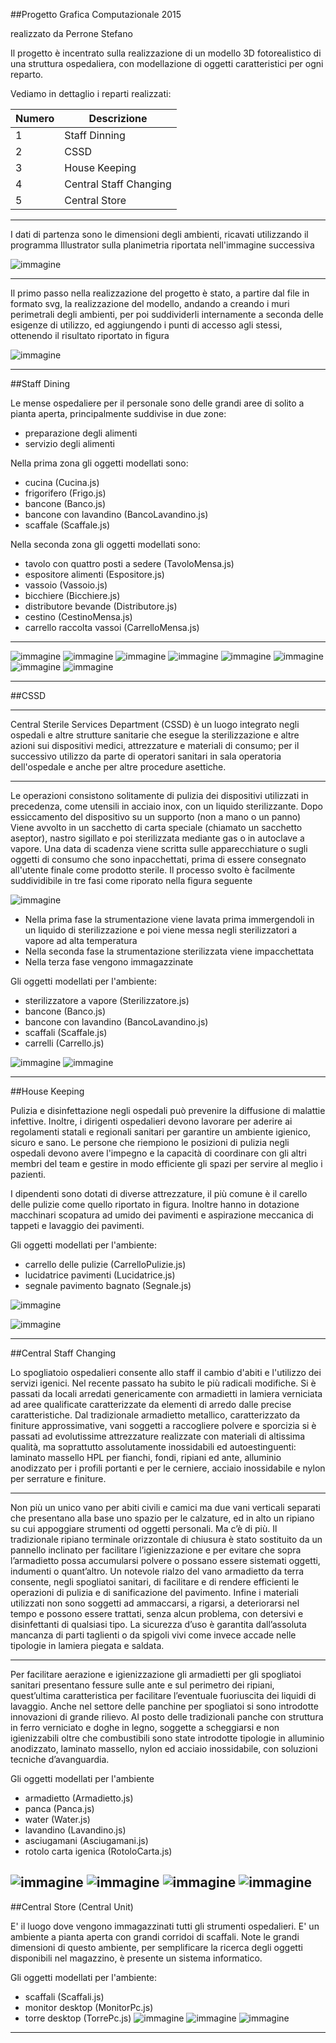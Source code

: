 ##Progetto Grafica Computazionale 2015 

realizzato da Perrone Stefano

Il progetto è incentrato sulla realizzazione di un modello 3D fotorealistico di una struttura ospedaliera, con modellazione di oggetti caratteristici per ogni reparto. 

Vediamo in dettaglio i reparti realizzati: 

| __Numero__ | __Descrizione__ |
| ------ | ------ |
|   1   | Staff Dinning |
|   2   | CSSD |
|   3   | House Keeping |
|   4   | Central Staff Changing |
|   5   | Central Store |

-----------------------------------------------------------

I dati di partenza sono le dimensioni degli ambienti, ricavati utilizzando il programma Illustrator sulla planimetria riportata nell'immagine successiva

![immagine](https://photos-5.dropbox.com/t/2/AABN--Rj1chC1cTQ_rZ9_g31ZVDaCqsVctyDePMChLVthw/12/113437454/png/32x32/1/_/1/2/plan1.png/ELGaylcY-soIIAEgAigB/kBLlSXP7P3F0eV-oqW3475R4ErfVN50lkzwtKcoJPTU?size=1024x768&size_mode=2)

--------------------------------------------------------------------

Il primo passo nella realizzazione del progetto è stato, a partire dal file in formato svg, la realizzazione del modello, andando a creando i muri perimetrali degli ambienti, per poi suddividerli internamente a seconda delle esigenze di utilizzo, ed aggiungendo i punti di accesso agli stessi, ottenendo il risultato riportato in figura

![immagine](https://photos-3.dropbox.com/t/2/AACR2s1uOfQnSOtRGsW1-e-rRYo3urkBfAU-thvfUuLhUQ/12/113437454/png/32x32/1/_/1/2/plan2.png/ELGaylcY-soIIAEgAigB/53GBgOmJEp0BLBSOJu3AF1Ld_2ytOyARMMRT89qIgkM?size=1024x768&size_mode=2)

---------------------------------------------------------------


##Staff Dining

Le mense ospedaliere per il personale sono delle grandi aree di solito a pianta aperta, principalmente suddivise in due zone: 

- preparazione degli alimenti
- servizio degli alimenti

Nella prima zona gli oggetti modellati sono:

- cucina (Cucina.js)
- frigorifero (Frigo.js)
- bancone (Banco.js)
- bancone con lavandino (BancoLavandino.js)
- scaffale (Scaffale.js)

Nella seconda zona gli oggetti modellati sono:

- tavolo con quattro posti a sedere (TavoloMensa.js)
- espositore alimenti (Espositore.js)
- vassoio (Vassoio.js)
- bicchiere (Bicchiere.js)
- distributore bevande (Distributore.js)
- cestino (CestinoMensa.js)
- carrello raccolta vassoi (CarrelloMensa.js)

------------------
![immagine](http://www.supino.it/images/prodotti/ufficio/accessori-ufficio/tavoli-pieghevoli/tavoli-mensa-ufficio-06.jpg)
![immagine](http://www.herrmann-grosskuechen.de/root/img/pool/hhlkr_referenzen/UKE_Mensa/1_Salatausgabe_gross.jpg)
![immagine](http://img4.annuncicdn.it/40/fc/40fc872d644c6161dc91bfe3ded96215_orig.jpg)
![immagine](http://www.tuttoscaffali.it/eshop/components/com_virtuemart/shop_image/product/svuota-vassoi_701.jpg)
![immagine](http://acqualys.foreach.it/erogatori/wp-content/uploads/2015/04/acqualys-c1.jpg)
![immagine](http://www.domstore.it/media/catalog/product/cache/1/image/9df78eab33525d08d6e5fb8d27136e95/l/o/lofra-cucina-gas-plg96gvt-c.jpg)
![immagine](http://www.gruppoincasso.it/prodotti/050920121209195373_pic.jpg)
![immagine](http://www.macchineprofessionali.it/images/stories/virtuemart/product/studio12/lavarm2pssx.jpg)

------------------

##CSSD

------------------

 Central Sterile Services Department (CSSD) è un luogo integrato negli ospedali e altre strutture sanitarie che esegue la sterilizzazione e altre azioni sui dispositivi medici, attrezzature e materiali di consumo; per il successivo utilizzo da parte di operatori sanitari in sala operatoria dell'ospedale e anche per altre procedure asettiche.

------------------

 Le operazioni consistono solitamente di pulizia dei dispositivi utilizzati in precedenza, come utensili in acciaio inox, con un liquido sterilizzante. Dopo essiccamento del dispositivo su un supporto (non a mano o un panno) Viene avvolto in un sacchetto di carta speciale (chiamato un sacchetto aseptor), nastro sigillato e poi sterilizzata mediante gas o in autoclave a vapore. Una data di scadenza viene scritta sulle apparecchiature o sugli oggetti di consumo che sono inpacchettati, prima di essere consegnato all'utente finale come prodotto sterile. Il processo svolto è facilmente suddividibile in tre fasi come riporato nella figura seguente

![immagine](https://photos-4.dropbox.com/t/2/AACnK2Q91GU9fDWffsNT4p45ZA3_VxFLamh5R8C2xDNbnQ/12/113437454/jpeg/32x32/1/_/1/2/cssd.jpg/ELGaylcY-soIIAEgAigB/qtbvAXUbXSaJRr65BuEQf97gQVzuzD6Qooo5UjikHKU?size=1024x768&size_mode=2)

- Nella prima fase la strumentazione viene lavata prima immergendoli in un liquido di sterilizzazione e poi viene messa negli sterilizzatori a vapore ad alta temperatura
- Nella seconda fase la strumentazione sterilizzata viene impacchettata 
- Nella terza fase vengono immagazzinate

Gli oggetti modellati per l'ambiente:
- sterilizzatore a vapore (Sterilizzatore.js)
- bancone (Banco.js)
- bancone con lavandino (BancoLavandino.js)
- scaffali (Scaffale.js)
- carrelli (Carrello.js)

![immagine](http://fotostore.aruba.it/fotoalbum_automaticlavello_it/Data/0ca827c72b/d0f1d20b7d0.JPG)
![immagine](http://www.gilbert-ash.com/databaseImages/prd_1165996__critical_care_washers.jpg)

-------------------------------------


##House Keeping

Pulizia e disinfettazione negli ospedali può prevenire la diffusione di malattie infettive. Inoltre, i dirigenti ospedalieri devono lavorare per aderire ai regolamenti statali e regionali sanitari per garantire un ambiente igienico, sicuro e sano. Le persone che riempiono le posizioni di pulizia negli ospedali devono avere l'impegno e la capacità di coordinare con gli altri membri del team e gestire in modo efficiente gli spazi per servire al meglio i pazienti.

I dipendenti sono dotati di diverse attrezzature, il più comune è il carello delle pulizie come quello riportato in figura. Inoltre hanno in dotazione macchinari scopatura ad umido dei pavimenti e aspirazione meccanica di tappeti e lavaggio dei pavimenti. 

Gli oggetti modellati per l'ambiente:
- carrello delle pulizie (CarrelloPulizie.js)
- lucidatrice pavimenti (Lucidatrice.js)
- segnale pavimento bagnato (Segnale.js)

![immagine](http://www.acquistiverdi.it/sites/default/files/imagecache/Original_confirma/images/prodotti/carrello_multiuso_alpha_filmop_0.jpg)

![immagine](http://i00.i.aliimg.com/photo/v0/60169008106_1/Hospital_Floor_Cleaning_Machine_Cart_Battery_Type.jpg)

------------------------------------

##Central Staff Changing

Lo spogliatoio ospedalieri consente allo staff il cambio d'abiti e l'utilizzo dei servizi igenici. Nel recente passato ha subito le più radicali modifiche. 
Si è passati da locali arredati genericamente con armadietti in lamiera verniciata ad aree qualificate caratterizzate da elementi di arredo dalle precise caratteristiche. Dal tradizionale armadietto metallico, caratterizzato da finiture approssimative, vani soggetti a raccogliere polvere e sporcizia si è passati ad evolutissime attrezzature realizzate con materiali di altissima qualità, ma soprattutto assolutamente inossidabili ed autoestinguenti: laminato massello HPL per fianchi, fondi, ripiani ed ante, alluminio anodizzato per i profili portanti e per le cerniere, acciaio inossidabile e nylon per serrature e finiture.


------------------

Non più un unico vano per abiti civili e camici ma due vani verticali separati che presentano alla base uno spazio per le calzature, ed in alto un ripiano su cui appoggiare strumenti od oggetti personali.
Ma c’è di più. Il tradizionale ripiano terminale orizzontale di chiusura è stato sostituito da un pannello inclinato per facilitare l’igienizzazione e per evitare che sopra l’armadietto possa accumularsi polvere o possano essere sistemati oggetti, indumenti o quant’altro.
Un notevole rialzo del vano armadietto da terra consente, negli spogliatoi sanitari, di facilitare e di rendere efficienti le operazioni di pulizia e di sanificazione del pavimento.
Infine i materiali utilizzati non sono soggetti ad ammaccarsi, a rigarsi, a deteriorarsi nel tempo e possono essere trattati, senza alcun problema, con detersivi e disinfettanti di qualsiasi tipo.
La sicurezza d’uso è garantita dall’assoluta mancanza di parti taglienti o da spigoli vivi come invece accade nelle tipologie in lamiera piegata e saldata.

------------------

Per facilitare aerazione e igienizzazione gli armadietti per gli spogliatoi sanitari presentano fessure sulle ante e sul perimetro dei ripiani, quest’ultima caratteristica per facilitare l’eventuale fuoriuscita dei liquidi di lavaggio.
Anche nel settore delle panchine per spogliatoi si sono introdotte innovazioni di grande rilievo. Al posto delle tradizionali panche con struttura in ferro verniciato e doghe in legno, soggette a scheggiarsi e non igienizzabili oltre che combustibili sono state introdotte tipologie in alluminio anodizzato, laminato massello, nylon ed acciaio inossidabile, con soluzioni tecniche d’avanguardia.


Gli oggetti modellati per l'ambiente
- armadietto (Armadietto.js)
- panca (Panca.js)
- water (Water.js)
- lavandino (Lavandino.js)
- asciugamani (Asciugamani.js)
- rotolo carta igenica (RotoloCarta.js)

![immagine](http://www.gesgroup.it/wp-content/uploads/2013/05/ARMADI_Variante_L_TI_01-448x238.jpg)
![immagine](http://www.tuttoscaffali.it/eshop/components/com_virtuemart/shop_image/product/PF_LE_M_1500.jpg)
![immagine](http://img.archiexpo.it/images_ae/photo-g/lavabo-sospeso-rotondo-moderno-50347-3515619.jpg)
![immagine](http://www.cetishop.it/public/foto/MG88P-B-LEM.jpg)
---------------------------------------------------------------------

##Central Store (Central Unit)

E' il luogo dove vengono immagazzinati tutti gli strumenti ospedalieri. E' un ambiente a pianta aperta con grandi corridoi di scaffali. Note le grandi dimensioni di questo ambiente, per semplificare la ricerca degli oggetti disponibili nel magazzino, è presente un sistema informatico.

Gli oggetti modellati per l'ambiente:
- scaffali (Scaffali.js)
- monitor desktop (MonitorPc.js)
- torre desktop (TorrePc.js)
![immagine](http://www.montichiari.spedalicivili.brescia.it/upload/spedalicivili_brescia/gs_fornitori/IMG_1896_14432_643.JPG)
![immagine](http://www.scaffali.biz/images/lo_scaffale.jpg)
![immagine](http://www.desktop-driver.com/wp-content/uploads/2013/03/Dell-Dimension-5150-450x337.jpg)
-------------------------------------------------------------------------------